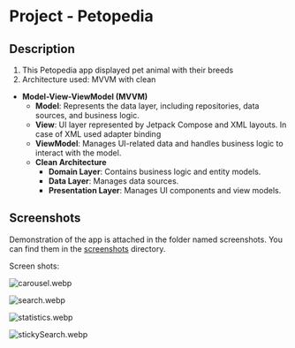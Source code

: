 # Project - Petopedia


## Description

1. This Petopedia app displayed pet animal with their breeds
2. Architecture used: MVVM with clean
- **Model-View-ViewModel (MVVM)**
    - **Model**: Represents the data layer, including repositories, data sources, and business logic.
    - **View**: UI layer represented by Jetpack Compose and XML layouts. In case of XML used adapter binding
    - **ViewModel**: Manages UI-related data and handles business logic to interact with the model.
    - **Clean Architecture**
        - **Domain Layer**: Contains business logic and entity models.
        - **Data Layer**: Manages data sources.
        - **Presentation Layer**: Manages UI components and view models.

## Screenshots
Demonstration of the app is attached in the folder named screenshots. You can find them in the [screenshots](screenShots) directory.

Screen shots:

![carousel.webp](screenShots/carousel.webp)

![search.webp](screenShots/search.webp)

![statistics.webp](screenShots/stat.webp)

![stickySearch.webp](screenShots/stickySearch.webp)



